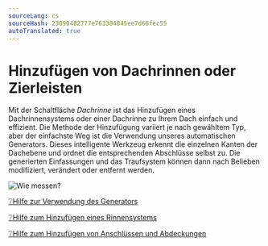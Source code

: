 ```yaml
---
sourceLang: cs
sourceHash: 23090482777e763384845ee7d66fec55
autoTranslated: true
---
```


# Hinzufügen von Dachrinnen oder Zierleisten

Mit der Schaltfläche *Dachrinne* ist das Hinzufügen eines Dachrinnensystems oder einer Dachrinne zu Ihrem Dach einfach und effizient. Die Methode der Hinzufügung variiert je nach gewähltem Typ, aber der einfachste Weg ist die Verwendung unseres automatischen Generators. Dieses intelligente Werkzeug erkennt die einzelnen Kanten der Dachebene und ordnet die entsprechenden Abschlüsse selbst zu. Die generierten Einfassungen und das Traufsystem können dann nach Belieben modifiziert, verändert oder entfernt werden.


![Wie messen?](img/addFlashings.png)

[❔Hilfe zur Verwendung des Generators](../getting-started-roofs/roofFlashingGenerator.md)

[❔Hilfe zum Hinzufügen eines Rinnensystems](../getting-started-roofs/roofFlashingGutterOptions.md)

[❔Hilfe zum Hinzufügen von Anschlüssen und Abdeckungen](../getting-started-roofs/roofFlashingOptions.md)